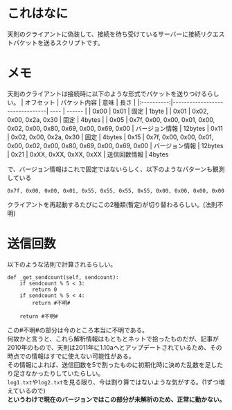 # これはなに
天則のクライアントに偽装して、接続を待ち受けているサーバーに接続リクエストパケットを送るスクリプトです。
# メモ
天則のクライアントは接続時に以下のような形式でパケットを送りつけるらしい。
| オフセット |          パケット内容            | 意味 | 長さ |
|:----------:|--------------------------------| ---- | ------ |
| 0x00  |  0x01                              | 固定 | 1byte |
| 0x01  |  0x02, 0x00, 0x2a, 0x30            | 固定 | 4bytes |
| 0x05  |  0x7f, 0x00, 0x00, 0x01, 0x00, 0x02, 0x00, 0x80, 0x69, 0x00, 0x69, 0x00 | バージョン情報 | 12bytes
| 0x11  |  0x02, 0x00, 0x2a, 0x30            | 固定 | 4bytes
| 0x15  |  0x7f, 0x00, 0x00, 0x01, 0x00, 0x02, 0x00, 0x80, 0x69, 0x00, 0x69, 0x00 | バージョン情報 | 12bytes
| 0x21  |  0xXX, 0xXX, 0xXX, 0xXX            | 送信回数情報 | 4bytes


で、バージョン情報はこれで固定ではないらしく、以下のようなパターンも観測している
```
0x7f, 0x00, 0x00, 0x01, 0x55, 0x55, 0x55, 0x55, 0x00, 0x00, 0x00, 0x00
```
クライアントを再起動するたびにこの2種類(暫定)が切り替わるらしい。(法則不明)

# 送信回数
以下のような法則で計算されるらしい。

```
def _get_sendcount(self, sendcount):
    if sendcount % 5 < 3:
        return 0
    if sendcount % 5 < 4:
        return #不明#

    return #不明#
```
この#不明#の部分は今のところ本当に不明である。  
何故かと言うと、これら解析情報はもともとネットで拾ったものだが、記事が2010年のもので、天則は2011年に1.10aへとアップデートされているため、その時点での情報はすでに使えない可能性がある。  
その情報によれば、送信回数を5で割ったものに初期化時に決めた乱数を足したり足さなかったりしていたらしい。  
`log1.txt`や`log2.txt`を見る限り、今は割り算ではないような気がする。(1ずつ増えているので)  
**というわけで現在のバージョンではこの部分が未解析のため、正常に動かない。**